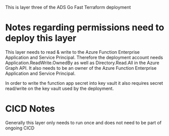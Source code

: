 This is layer three of the ADS Go Fast Terraform deployment 

# Notes regarding permissions need to deploy this layer
This layer needs to read & write to the Azure Function Enterprise Application and Service Principal. Therefore the deployment account needs Application.ReadWrite.OwnedBy as well as Directory.Read.All in the Azure Graph API. It also needs to be an owner of the Azure Function Enterprise Application and Service Principal.

In order to write the function app secret into key vault it also requires secret read/write on the key vault used by the deployment.

# CICD Notes
Generally this layer only needs to run once and does not need to be part of ongoing CICD


